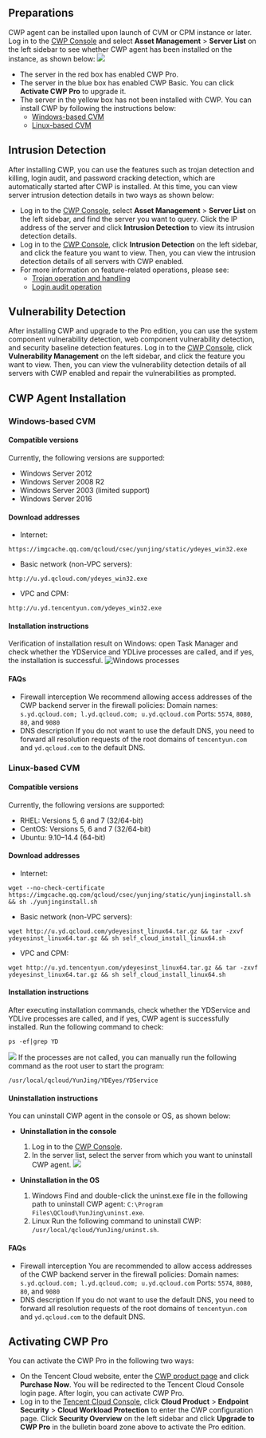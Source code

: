 ## Preparations

CWP agent can be installed upon launch of CVM or CPM instance or later.
Log in to the [CWP Console](https://console.cloud.tencent.com/yunjing) and select **Asset Management** > **Server List** on the left sidebar to see whether CWP agent has been installed on the instance, as shown below:
![](https://main.qcloudimg.com/raw/76641a48eb933d23657fa3aeed902481.png)
- The server in the red box has enabled CWP Pro.
- The server in the blue box has enabled CWP Basic. You can click **Activate CWP Pro** to upgrade it.
- The server in the yellow box has not been installed with CWP. You can install CWP by following the instructions below:
  - [Windows-based CVM](#windows-.E4.BA.91.E6.9C.8D.E5.8A.A1.E5.99.A8.E7.8E.AF.E5.A2.83) 
  - [Linux-based CVM](#linux-.E4.BA.91.E6.9C.8D.E5.8A.A1.E5.99.A8.E7.8E.AF.E5.A2.83) 


## Intrusion Detection

After installing CWP, you can use the features such as trojan detection and killing, login audit, and password cracking detection, which are automatically started after CWP is installed. At this time, you can view server intrusion detection details in two ways as shown below:
- Log in to the [CWP Console](https://console.cloud.tencent.com/yunjing), select **Asset Management** > **Server List** on the left sidebar, and find the server you want to query. Click the IP address of the server and click **Intrusion Detection** to view its intrusion detection details.
- Log in to the [CWP Console](https://console.cloud.tencent.com/yunjing), click **Intrusion Detection** on the left sidebar, and click the feature you want to view. Then, you can view the intrusion detection details of all servers with CWP enabled.
- For more information on feature-related operations, please see:
	- [Trojan operation and handling](https://intl.cloud.tencent.com/document/product/296/13008)
	- [Login audit operation](https://intl.cloud.tencent.com/document/product/296/34229)

## Vulnerability Detection

After installing CWP and upgrade to the Pro edition, you can use the system component vulnerability detection, web component vulnerability detection, and security baseline detection features.
Log in to the [CWP Console](https://console.cloud.tencent.com/yunjing), click **Vulnerability Management** on the left sidebar, and click the feature you want to view. Then, you can view the vulnerability detection details of all servers with CWP enabled and repair the vulnerabilities as prompted.

## CWP Agent Installation
### Windows-based CVM  
#### Compatible versions
Currently, the following versions are supported:
- Windows Server 2012
- Windows Server 2008 R2
- Windows Server 2003 (limited support)
- Windows Server 2016

#### Download addresses
- Internet:
```
https://imgcache.qq.com/qcloud/csec/yunjing/static/ydeyes_win32.exe
```
- Basic network (non-VPC servers):
```
http://u.yd.qcloud.com/ydeyes_win32.exe
```
- VPC and CPM:
```
http://u.yd.tencentyun.com/ydeyes_win32.exe
```

#### Installation instructions
Verification of installation result on Windows: open Task Manager and check whether the YDService and YDLive processes are called, and if yes, the installation is successful.
![Windows processes](https://main.qcloudimg.com/raw/fe5aefe39b682cc05358e07b954bb44c.png)
#### FAQs
- Firewall interception
   We recommend allowing access addresses of the CWP backend server in the firewall policies:
   Domain names: `s.yd.qcloud.com; l.yd.qcloud.com; u.yd.qcloud.com`
   Ports: `5574`, `8080`, `80`, and `9080`
- DNS description
   If you do not want to use the default DNS, you need to forward all resolution requests of the root domains of `tencentyun.com` and `yd.qcloud.com` to the default DNS.

### Linux-based CVM
#### Compatible versions
Currently, the following versions are supported:
- RHEL: Versions 5, 6 and 7 (32/64-bit)
- CentOS: Versions 5, 6 and 7 (32/64-bit)
- Ubuntu: 9.10–14.4 (64-bit)

#### Download addresses
- Internet:
```
wget --no-check-certificate https://imgcache.qq.com/qcloud/csec/yunjing/static/yunjinginstall.sh && sh ./yunjinginstall.sh
```
- Basic network (non-VPC servers):
```
wget http://u.yd.qcloud.com/ydeyesinst_linux64.tar.gz && tar -zxvf ydeyesinst_linux64.tar.gz && sh self_cloud_install_linux64.sh
```
- VPC and CPM:
```
wget http://u.yd.tencentyun.com/ydeyesinst_linux64.tar.gz && tar -zxvf ydeyesinst_linux64.tar.gz && sh self_cloud_install_linux64.sh
```

#### Installation instructions

After executing installation commands, check whether the YDService and YDLive processes are called, and if yes, CWP agent is successfully installed. Run the following command to check:
```
ps -ef|grep YD
```
![](https://mc.qcloudimg.com/static/img/25c18ce3ed1673ca7d47425c28c3b8ef/image.png)
If the processes are not called, you can manually run the following command as the root user to start the program:
```
/usr/local/qcloud/YunJing/YDEyes/YDService
```

#### Uninstallation instructions
You can uninstall CWP agent in the console or OS, as shown below:
- **Uninstallation in the console**
	1. Log in to the [CWP Console](https://console.cloud.tencent.com/yunjing).
	2. In the server list, select the server from which you want to uninstall CWP agent.
		![](https://main.qcloudimg.com/raw/a45bbcc43606cc005a08f60c4f626427.png)

- **Uninstallation in the OS**
	1. Windows
   Find and double-click the uninst.exe file in the following path to uninstall CWP agent:
   `C:\Program Files\QCloud\YunJing\uninst.exe`.
	2. Linux
   Run the following command to uninstall CWP: `/usr/local/qcloud/YunJing/uninst.sh`.

#### FAQs

- Firewall interception
   You are recommended to allow access addresses of the CWP backend server in the firewall policies:
   Domain names: `s.yd.qcloud.com; l.yd.qcloud.com; u.yd.qcloud.com`
   Ports: `5574`, `8080`, `80`, and `9080`
- DNS description
   If you do not want to use the default DNS, you need to forward all resolution requests of the root domains of `tencentyun.com` and `yd.qcloud.com` to the default DNS.

## Activating CWP Pro
You can activate the CWP Pro in the following two ways:
- On the Tencent Cloud website, enter the [CWP product page](https://intl.cloud.tencent.com/product/hs) and click **Purchase Now**. You will be redirected to the Tencent Cloud Console login page. After login, you can activate CWP Pro.
- Log in to the [Tencent Cloud Console](https://console.cloud.tencent.com/), click **Cloud Product** > **Endpoint Security** > **Cloud Workload Protection** to enter the CWP configuration page. Click **Security Overview** on the left sidebar and click **Upgrade to CWP Pro** in the bulletin board zone above to activate the Pro edition.
